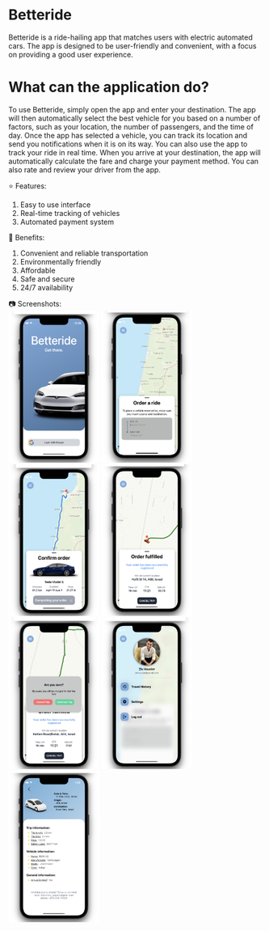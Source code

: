 # Betteride

Betteride is a ride-hailing app that matches users with electric automated cars. The app is designed to be user-friendly and convenient, with a focus on providing a good user experience.

# What can the application do?

To use Betteride, simply open the app and enter your destination. The app will then automatically select the best vehicle for you based on a number of factors, such as your location, the number of passengers, and the time of day.
Once the app has selected a vehicle, you can track its location and send you notifications when it is on its way. You can also use the app to track your ride in real time.
When you arrive at your destination, the app will automatically calculate the fare and charge your payment method. You can also rate and review your driver from the app.

⭐ Features:

1. Easy to use interface
2. Real-time tracking of vehicles
3. Automated payment system

🏅 Benefits:

1. Convenient and reliable transportation
2. Environmentally friendly
3. Affordable
4. Safe and secure
5. 24/7 availability

📷 Screenshots:
<br/>
<img src="images/9.png" alt="Example Image" width="180" height="300">
<img src="images/1.png" alt="Example Image" width="180" height="300">
<img src="images/6.png" alt="Example Image" width="180" height="300">
<img src="images/5.png" alt="Example Image" width="180" height="300">
<img src="images/4.png" alt="Example Image" width="180" height="300">
<img src="images/2.png" alt="Example Image" width="180" height="300">
<img src="images/3.png" alt="Example Image" width="180" height="300">
